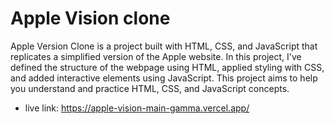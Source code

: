 # Apple Vision clone
Apple Version Clone is a project built with HTML, CSS, and JavaScript that replicates a simplified version of the Apple website. In this project, I've defined the structure of the webpage using HTML, applied styling with CSS, and added interactive elements using JavaScript. This project aims to help you understand and practice HTML, CSS, and JavaScript concepts.
<br>
- live link: https://apple-vision-main-gamma.vercel.app/
  
 
 
 
 
 
